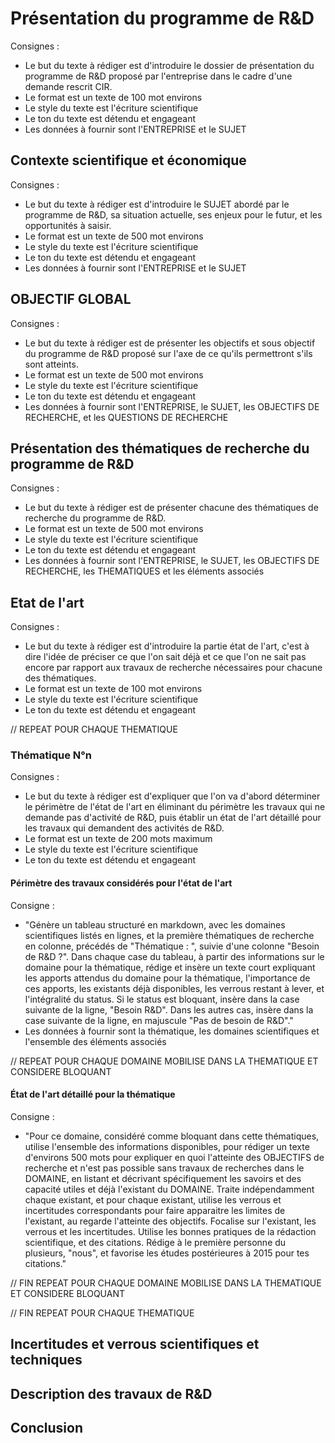 # Présentation du programme de R&D
Consignes :
- Le but du texte à rédiger est d'introduire le dossier de présentation du programme de R&D proposé par l'entreprise dans le cadre d'une demande rescrit CIR.
- Le format est un texte de 100 mot environs
- Le style du texte est l'écriture scientifique
- Le ton du texte est détendu et engageant
- Les données à fournir sont l'ENTREPRISE et le SUJET

## Contexte scientifique et économique
Consignes :
- Le but du texte à rédiger est d'introduire le SUJET abordé par le programme de R&D, sa situation actuelle, ses enjeux pour le futur, et les opportunités à saisir.
- Le format est un texte de 500 mot environs
- Le style du texte est l'écriture scientifique
- Le ton du texte est détendu et engageant
- Les données à fournir sont l'ENTREPRISE et le SUJET

## OBJECTIF GLOBAL
Consignes :
- Le but du texte à rédiger est de présenter les objectifs et sous objectif du programme de R&D proposé sur l'axe de ce qu'ils permettront s'ils sont atteints.
- Le format est un texte de 500 mot environs
- Le style du texte est l'écriture scientifique
- Le ton du texte est détendu et engageant
- Les données à fournir sont l'ENTREPRISE, le SUJET, les OBJECTIFS DE RECHERCHE, et les QUESTIONS DE RECHERCHE


## Présentation des thématiques de recherche du programme de R&D
Consignes :
- Le but du texte à rédiger est de présenter chacune des thématiques de recherche du programme de R&D.
- Le format est un texte de 500 mot environs
- Le style du texte est l'écriture scientifique
- Le ton du texte est détendu et engageant
- Les données à fournir sont l'ENTREPRISE, le SUJET, les OBJECTIFS DE RECHERCHE, les THEMATIQUES et les éléments associés


## Etat de l'art
Consignes :
- Le but du texte à rédiger est d'introduire la partie état de l'art, c'est à dire l'idée de préciser ce que l'on sait déjà et ce que l'on ne sait pas encore par rapport aux travaux de recherche nécessaires pour chacune des thématiques.
- Le format est un texte de 100 mot environs
- Le style du texte est l'écriture scientifique
- Le ton du texte est détendu et engageant

// REPEAT POUR CHAQUE THEMATIQUE
### Thématique N°n
Consignes :
- Le but du texte à rédiger est d'expliquer que l'on va d'abord déterminer le périmètre de l'état de l'art en éliminant du périmètre les travaux qui ne demande pas d'activité de R&D, puis établir un état de l'art détaillé pour les travaux qui demandent des activités de R&D.
- Le format est un texte de 200 mots maximum
- Le style du texte est l'écriture scientifique
- Le ton du texte est détendu et engageant
 
#### Périmètre des travaux considérés pour l'état de l'art
Consigne : 
- "Génère un tableau structuré en markdown, avec les domaines scientifiques listés en lignes, et la première thématiques de recherche en colonne, précédés de "Thématique : ", suivie d'une colonne "Besoin de R&D ?". Dans chaque case du tableau, à partir des informations sur le domaine pour la thématique, rédige et insère un texte court expliquant les apports attendus du domaine pour la thématique, l'importance de ces apports, les existants déjà disponibles, les verrous restant à lever, et l'intégralité du status. Si le status est bloquant, insère dans la case suivante de la ligne, "Besoin R&D". Dans les autres cas, insère dans la case suivante de la ligne, en majuscule "Pas de besoin de R&D"."
- Les données à fournir sont la thématique, les domaines scientifiques et l'ensemble des éléments associés

// REPEAT POUR CHAQUE DOMAINE MOBILISE DANS LA THEMATIQUE ET CONSIDERE BLOQUANT
#### État de l'art détaillé pour la thématique
Consigne : 
- "Pour ce domaine, considéré comme bloquant dans cette thématiques, utilise l'ensemble des informations disponibles, pour rédiger un texte d'environs 500 mots pour expliquer en quoi l'atteinte des OBJECTIFS de recherche et n'est pas possible sans travaux de recherches dans le DOMAINE, en listant et décrivant spécifiquement les savoirs et des capacité utiles et déjà l'existant du DOMAINE. Traite indépendamment chaque existant, et pour chaque existant, utilise les verrous et incertitudes correspondants pour faire apparaitre les limites de l'existant, au regarde l'atteinte des objectifs. Focalise sur l'existant, les verrous et les incertitudes. Utilise les bonnes pratiques de la rédaction scientifique, et des citations. Rédige à le première personne du plusieurs, "nous", et favorise les études postérieures à 2015 pour tes citations."

// FIN REPEAT POUR CHAQUE DOMAINE MOBILISE DANS LA THEMATIQUE ET CONSIDERE BLOQUANT


// FIN REPEAT POUR CHAQUE THEMATIQUE

## Incertitudes et verrous scientifiques et techniques


## Description des travaux de R&D

## Conclusion
